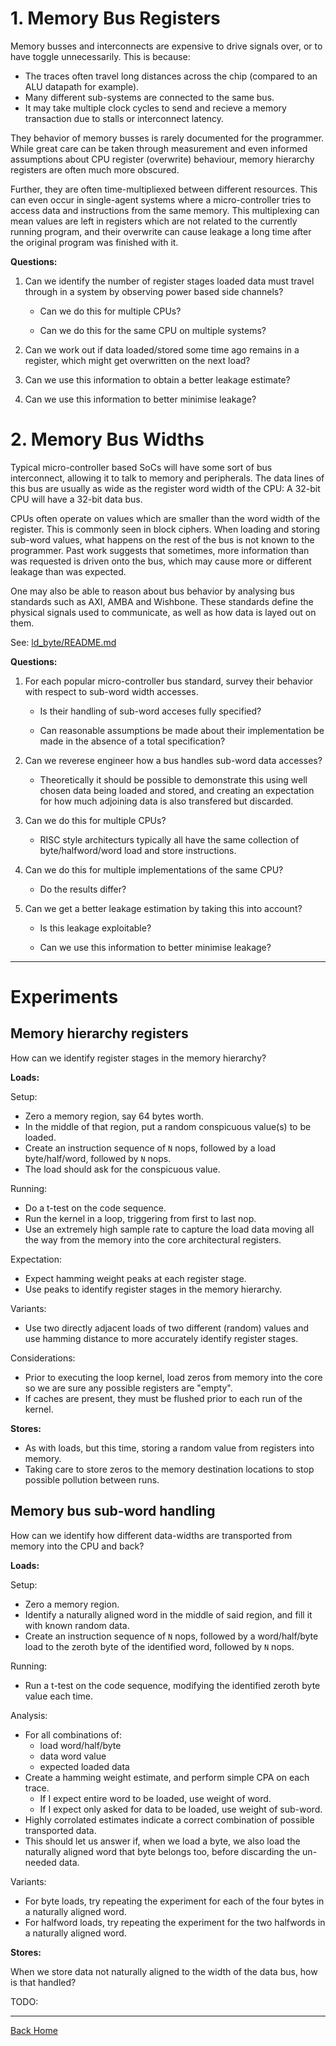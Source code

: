 
# 1. Memory Bus Registers

Memory busses and interconnects are expensive to drive signals over, or
to have toggle unnecessarily.
This is because:
- The traces often travel long distances across the chip (compared to an
  ALU datapath for example).
- Many different sub-systems are connected to the same bus.
- It may take multiple clock cycles to send and recieve a memory transaction
  due to stalls or interconnect latency.

They behavior of memory busses is rarely documented for the programmer.
While great care can be taken through measurement and even informed
assumptions about CPU register (overwrite) behaviour, memory hierarchy
registers are often much more obscured.

Further, they are often time-multipliexed between different resources.
This can even occur in single-agent systems where a micro-controller tries
to access data and instructions from the same memory. This multiplexing
can mean values are left in registers which are not related to the
currently running program, and their overwrite can cause leakage a long
time after the original program was finished with it.

**Questions:**

1. Can we identify the number of register stages loaded data must travel
  through in a system by observing power based side channels?

   - Can we do this for multiple CPUs?

   - Can we do this for the same CPU on multiple systems?

2. Can we work out if data loaded/stored some time ago remains in a register,
   which might get overwritten on the next load?

3. Can we use this information to obtain a better leakage estimate?

4. Can we use this information to better minimise leakage?


# 2. Memory Bus Widths

Typical micro-controller based SoCs will have some sort of bus
interconnect, allowing it to talk to memory and peripherals.
The data lines of this bus are usually as wide as the register word width
of the CPU: A 32-bit CPU will have a 32-bit data bus.

CPUs often operate on values which are smaller than the word width of
the register.
This is commonly seen in block ciphers.
When loading and storing sub-word values, what happens on the rest of
the bus is not known to the programmer.
Past work suggests that sometimes, more information than
was requested is driven onto the bus, which may cause more or
different leakage than was expected.

One may also be able to reason about bus behavior by analysing bus
standards such as AXI, AMBA and Wishbone.
These standards define the physical signals used to communicate, as well
as how data is layed out on them.

See: [ld_byte/README.md](ld_byte/README.md)

**Questions:**

1. For each popular micro-controller bus standard, survey their
   behavior with respect to sub-word width accesses.

   - Is their handling of sub-word acceses fully specified?

   - Can reasonable assumptions be made about their implementation be made in
     the absence of a total specification?

2. Can we reverese engineer how a bus handles sub-word data accesses?

   - Theoretically it should be possible to demonstrate this using
     well chosen data being loaded and stored, and creating an expectation
     for how much adjoining data is also transfered but discarded.

3. Can we do this for multiple CPUs?
    
   - RISC style architecturs typically all have the same collection
     of byte/halfword/word load and store instructions.

4. Can we do this for multiple implementations of the same CPU?

   - Do the results differ?

5. Can we get a better leakage estimation by taking this into account?

   - Is this leakage exploitable?

   - Can we use this information to better minimise leakage?

---

# Experiments

## Memory hierarchy registers

How can we identify register stages in the memory hierarchy?

**Loads:**

Setup:
- Zero a memory region, say 64 bytes worth.
- In the middle of that region, put a random conspicuous value(s) to be
  loaded.
- Create an instruction sequence of `N` nops, followed by a load
  byte/half/word, followed by `N` nops.
- The load should ask for the conspicuous value.

Running:
- Do a t-test on the code sequence.
- Run the kernel in a loop, triggering from first to last nop.
- Use an extremely high sample rate to capture the load data moving
  all the way from the memory into the core architectural registers.

Expectation:
- Expect hamming weight peaks at each register stage.
- Use peaks to identify register stages in the memory hierarchy.

Variants:
- Use two directly adjacent loads of two different (random) values and use
  hamming distance to more accurately identify register stages.

Considerations:
- Prior to executing the loop kernel, load zeros from memory into the core so
  we are sure any possible registers are "empty".
- If caches are present, they must be flushed prior to each run of the
  kernel.

**Stores:**

- As with loads, but this time, storing a random value from registers
  into memory.
- Taking care to store zeros to the memory destination locations to stop
  possible pollution between runs.

## Memory bus sub-word handling

How can we identify how different data-widths are transported from memory
into the CPU and back?

**Loads:**

Setup:
- Zero a memory region.
- Identify a naturally aligned word in the middle of said region, and fill
  it with known random data.
- Create an instruction sequence of `N` nops, followed by a word/half/byte
  load to the zeroth byte of the identified word, followed by `N` nops.

Running:
- Run a t-test on the code sequence, modifying the identified zeroth byte
  value each time.

Analysis:
- For all combinations of:
  - load word/half/byte
  - data word value
  - expected loaded data
- Create a hamming weight estimate, and perform simple CPA on each trace.
  - If I expect entire word to be loaded, use weight of word.
  - If I expect only asked for data to be loaded, use weight of sub-word.
- Highly corrolated estimates indicate a correct combination of possible
  transported data.
- This should let us answer if, when we load a byte, we also load the
  naturally aligned word that byte belongs too, before discarding the 
  un-needed data.

Variants:
- For byte loads, try repeating the experiment for each of the four
  bytes in a naturally aligned word.
- For halfword loads, try repeating the experiment for the two
  halfwords in a naturally aligned word.

**Stores:**

When we store data not naturally aligned to the width of the data bus,
how is that handled?

TODO:

---

[Back Home](../../README.md)
